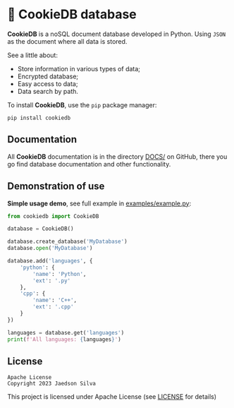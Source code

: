 # 🍪 CookieDB database

**CookieDB** is a noSQL document database developed in Python. Using `JSON` as the document where all data is stored.

See a little about:

- Store information in various types of data;
- Encrypted database;
- Easy access to data;
- Data search by path.

To install **CookieDB**, use the `pip` package manager:

```
pip install cookiedb
```

## Documentation

All **CookieDB** documentation is in the directory [DOCS/](https://github.com/jaedsonpys/cookiedb/tree/master/DOCS) on GitHub, there you go find database documentation and other functionality.

## Demonstration of use

**Simple usage demo**, see full example in [examples/example.py](https://github.com/jaedsonpys/cookiedb/blob/master/examples/example.py):

```python
from cookiedb import CookieDB

database = CookieDB()

database.create_database('MyDatabase')
database.open('MyDatabase')

database.add('languages', {
    'python': {
        'name': 'Python',
        'ext': '.py'
    },
    'cpp': {
        'name': 'C++',
        'ext': '.cpp'
    }
})

languages = database.get('languages')
print(f'All languages: {languages}')
```

## License

```
Apache License
Copyright 2023 Jaedson Silva
```

This project is licensed under Apache License (see [LICENSE](https://github.com/jaedsonpys/cookiedb/blob/master/LICENSE) for details)
